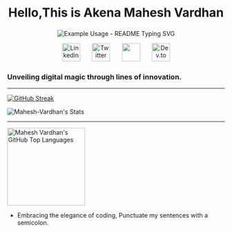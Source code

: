 <h1 align="center">Hello,This is Akena Mahesh Vardhan</h1>
<h3 align="center"></h3>
<p align="center">
  <!-- Typing SVG by Mahesh-Vardhan - https://github.com/Mahesh-Vardhan/readme-typing-svg -->
  <p align="center">
    <img src="https://readme-typing-svg.demolab.com/?lines=Mahesh Vardhan;Great+to+encounter+you+here.;Machine+Learning+enthusiast;Feel+free+and+go+through+my+repo's;Get+in+touch+through+the+links+below;Eat+Sleep+Code !!!;&font=Tektur&font-size=30&center=true&width=380&height=50&duration=4000&pause=1000&color=00ff00" alt="Example Usage - README Typing SVG">
  </p>
</p>

<p align="center">
  <a href="https://www.linkedin.com/in/akena-mahesh-vardhan/"><img width="42px" alt="Linkedin" title="Youtube" src="https://cdn-icons-png.flaticon.com/128/3536/3536505.png"/></a>
  &nbsp;&nbsp;&nbsp;&nbsp;&nbsp;
  <a href="https://twitter.com/Mahesh__Vardhan"><img width="42px" alt="Twitter" title="Twitter" src="https://cdn-icons-png.flaticon.com/128/2504/2504947.png"/></a>
  &nbsp;&nbsp;&nbsp;&nbsp;&nbsp;
  <a href="mailto:maheshakena5614@gmail.com" alt="Gmail" title="Contact me"><img width="42px" src="https://cdn-icons-png.flaticon.com/128/5968/5968534.png"/></a>
  &nbsp;&nbsp;&nbsp;&nbsp;&nbsp;
  <a href="https://www.instagram.com/mahesh__vardhan/"><img width="42px" alt="Dev.to" title="DenverCoder1 Dev.to" src="https://cdn-icons-png.flaticon.com/128/2111/2111463.png"></a>
</p>
<h3>Unveiling digital magic through lines of innovation.</h3>

---
[![GitHub Streak](http://github-readme-streak-stats.herokuapp.com?user=Mahesh-Vardhan&theme=neon-dark&date_format=M%20j%5B%2C%20Y%5D)](https://git.io/streak-stats)

![Mahesh-Vardhan's Stats](https://github-readme-stats.vercel.app/api?username=Mahesh-Vardhan&theme=jolly&show_icons=true&hide_border=false&count_private=false)

---

<img height="180em" src="https://github-readme-stats.vercel.app/api/top-langs/?username=Mahesh-Vardhan&theme=shades-of-purple&layout=compact" alt="Mahesh Vardhan's GitHub Top Languages" />

- Embracing the elegance of coding, Punctuate my sentences with a semicolon.
